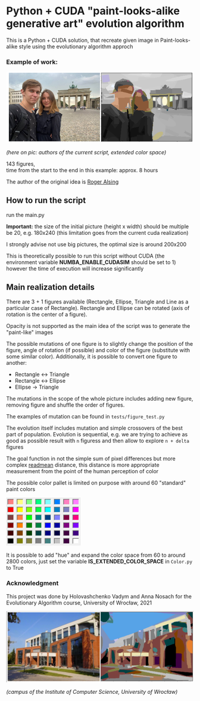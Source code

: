 Python + CUDA "paint-looks-alike generative art" evolution algorithm
======

This is a Python + CUDA solution, that recreate given image in Paint-looks-alike style using the evolutionary algorithm approch

### Example of work:

<img src="readme/img.png" alt="drawing" style="width:750px;"/>

_(here on pic: authors of the current script, extended color space)_

143 figures,  
time from the start to the end in this example: approx. 8 hours

The author of the original idea is [Roger Alsing](https://rogerjohansson.blog/2008/12/07/genetic-programming-evolution-of-mona-lisa/)

## How to run the script

run the main.py

**Important:** the size of the initial picture (height x width) should be multiple be 20, e.g. 180x240 
(this limitation goes from the current cuda realization)

I strongly advise not use big pictures, the optimal size is around 200x200

This is theoretically possible to run this script without CUDA (the environment variable **NUMBA_ENABLE_CUDASIM** should be set to 1)
however the time of execution will increase significantly

## Main realization details

There are 3 + 1 figures available (Rectangle, Ellipse, Triangle and Line as a particular case of Rectangle). 
Rectangle and Ellipse can be rotated (axis of rotation is the center of a figure).

Opacity is not supported as the main idea of the script was to generate the "paint-like" images 

The possible mutations of one figure is to slightly change the position of the figure, angle of rotation (if possible) 
and color of the figure (substitute with some similar color). Additionally, it is possible to convert one figure to another:
  - Rectangle ↔ Triangle
  - Rectangle ↔ Ellipse
  - Ellipse → Triangle
  
The mutations in the scope of the whole picture includes adding new figure, removing figure and shuffle the order of figures.


The examples of mutation can be found in `tests/figure_test.py`

The evolution itself includes mutation and simple crossovers of the best part of population. 
Evolution is sequential, e.g. we are trying to achieve as good as possible result with `n` figuress and then allow to explore `n + delta` figures

The goal function in not the simple sum of pixel differences but more complex [readmean](https://en.wikipedia.org/wiki/Color_difference#sRGB) distance, 
this distance is more appropriate measurement from the point of the human perception of color

The possible color pallet is limited on purpose with around 60 "standard" paint colors

<img src="readme/color_pallet.png" alt="drawing" style="width:200px;"/>

It is possible to add "hue" and expand the color space from 60 to around 2800 colors, just set the 
variable **IS_EXTENDED_COLOR_SPACE** in `Color.py` to True

### Acknowledgment

This project was done by Holovashchenko Vadym and Anna Nosach for the Evolutionary Algorithm course, University of Wrocław, 2021

<img src="readme/uwr.png" alt="drawing" style="width:750px;"/>

_(campus of the Institute of Computer Science, University of Wrocław)_